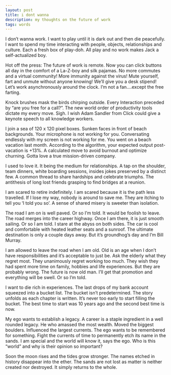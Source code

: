 ```yaml
---
layout: post
title: i dont wanna
description: my thoughts on the future of work
tags: words
---
```

I don’t wanna work. I want to play until it is dark out and then die peacefully. I want to spend my time interacting with people, objects, relationships and culture. Each a fresh box of play-doh. All play and no work makes Jack a self-actualized boy. 

Hot off the press: The future of work is remote. Now you can click buttons all day in the comfort of a La-Z-boy and silk pajamas. No more commutes and a virtual community! More immunity against the virus! Mute yourself, fart and unmute without anyone knowing! We’ll give you a desk stipend! Let’s work asynchronously around the clock. I’m not a fan….except the free farting. 

Knock brushes mask the birds chirping outside. Every Interaction preceded by “are you free for a call?”. The new world order of productivity tools dictate my every move. Sigh. I wish Adam Sandler from Click could give a keynote speech to all knowledge workers. 

I join a sea of 120 x 120 pixel boxes. Sunken faces in front of beach backgrounds. Your microphone is not working for you. Conversating endlessly with my screen is not working for me. You went on a beach vacation last month. According to the algorithm, your expected output post-vacation is +13%. A calculated move to avoid burnout and optimize churning. Gotta love a true mission-driven company. 

I used to love it. It being the medium for relationships. A tap on the shoulder, team dinners, white boarding sessions, insides jokes preserved by a distinct few. A common thread to share hardships and celebrate triumphs. The antithesis of long lost friends grasping to find bridges at a reunion. 

I am scared to retire indefinitely. I am scared because it is the path less travelled. If I lose my way, nobody is around to save me. They are itching to tell you ‘I told you so’. A sense of shared misery is sweeter than isolation.

The road I am on is well paved. Or so I’m told. It would be foolish to leave. The road merges into the career highway. Once I am there, it is just smooth sailing. Or so I am told. I stare at the abyss on both sides. The car is cool and comfortable with heated leather seats and a sunroof. The ultimate destination is only a couple days away. But it’s groundhog’s day and I’m Bill Murray.

I am allowed to leave the road when I am old. Old is an age when I don’t have responsibilities and it’s acceptable to just be. Ask the elderly what they regret most. They unanimously regret working too much. They wish they had spent more time on family, hobbies and life experiences. But they are probably wrong. The future is now old man. I’ll get that promotion and everything will be swell. Or so I’m told. 

I want to die rich in experiences. The last drops of my bank account squeezed into a bucket list. The bucket isn’t predetermined. The story unfolds as each chapter is written. It’s never too early to start filling the bucket. The best time to start was 10 years ago and the second best time is now. 

My ego wants to establish a legacy. A career is a staple ingredient in a well rounded legacy. He who amassed the most wealth. Moved the biggest boulders. Influenced the largest currents. The ego wants to be remembered for something. Fight the currents of time to permanently etch its name in the sands. I am special and the world will know it, says the ego. Who is this “world” and why is their opinion so important? 

Soon the moon rises and the tides grow stronger. The names etched in history disappear into the ether. The sands are not lost as matter is neither created nor destroyed. It simply returns to the whole.  
